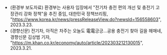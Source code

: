 - (환경부 보도자료) 환경부는 사용자 입장에서 "전기차 충전 편의 개선 및 충전기 고장관리 강화 정책"을 추진 중임, 대한민국 정책브리핑, "https://www.korea.kr/news/pressReleaseView.do?newsId=156558603", 2023.3.23.
- (경향신문) 전기차, 아직은 차주는 오늘도 電電긍긍…공용 충전기 찾아 길을 헤매네, 경향신문 김상범 기자, "https://m.khan.co.kr/economy/auto/article/202303212130015", 2023.3.21.
